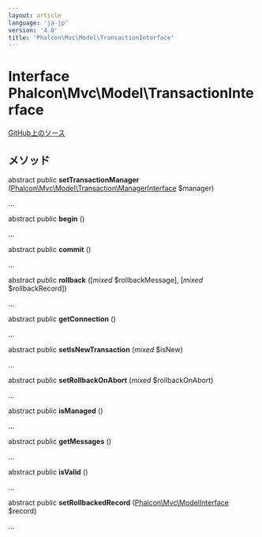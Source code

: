 ```yaml
---
layout: article
language: 'ja-jp'
version: '4.0'
title: 'Phalcon\Mvc\Model\TransactionInterface'
---
```

# Interface **Phalcon\Mvc\Model\TransactionInterface**

<a href="https://github.com/phalcon/cphalcon/tree/v4.0.0/phalcon/mvc/model/transactioninterface.zep" class="btn btn-default btn-sm">GitHub上のソース</a>

## メソッド

abstract public **setTransactionManager** ([Phalcon\Mvc\Model\Transaction\ManagerInterface](Phalcon_Mvc_Model_Transaction_ManagerInterface) $manager)

...

abstract public **begin** ()

...

abstract public **commit** ()

...

abstract public **rollback** ([*mixed* $rollbackMessage], [*mixed* $rollbackRecord])

...

abstract public **getConnection** ()

...

abstract public **setIsNewTransaction** (*mixed* $isNew)

...

abstract public **setRollbackOnAbort** (*mixed* $rollbackOnAbort)

...

abstract public **isManaged** ()

...

abstract public **getMessages** ()

...

abstract public **isValid** ()

...

abstract public **setRollbackedRecord** ([Phalcon\Mvc\ModelInterface](Phalcon_Mvc_ModelInterface) $record)

...